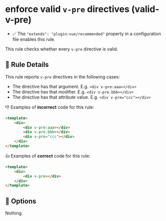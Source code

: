 # enforce valid `v-pre` directives (valid-v-pre)

- :white_check_mark: The `"extends": "plugin:vue/recommended"` property in a configuration file enables this rule.

This rule checks whether every `v-pre` directive is valid.

## :book: Rule Details

This rule reports `v-pre` directives in the following cases:

- The directive has that argument. E.g. `<div v-pre:aaa></div>`
- The directive has that modifier. E.g. `<div v-pre.bbb></div>`
- The directive has that attribute value. E.g. `<div v-pre="ccc"></div>`

:-1: Examples of **incorrect** code for this rule:

```html
<template>
    <div>
        <div v-pre:aaa></div>
        <div v-pre.bbb></div>
        <div v-pre="ccc"></div>
    </div>
</template>
```

:+1: Examples of **correct** code for this rule:

```html
<template>
    <div>
        <div v-pre></div>
    </div>
</template>
```

## :wrench: Options

Nothing.
